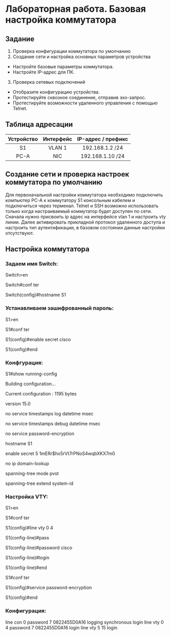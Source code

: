 # 	Лабораторная работа. Базовая настройка коммутатора 
##	Задание
1. Проверка конфигурации коммутатора по умолчанию
2. Создание сети и настройка основных параметров устройства
-	Настройте базовые параметры коммутатора.
-	Настройте IP-адрес для ПК.
3. Проверка сетевых подключений
-	Отобразите конфигурацию устройства.
-	Протестируйте сквозное соединение, отправив эхо-запрос.
-	Протестируйте возможности удаленного управления с помощью Telnet.

## 	Таблица адресации
| Устройство     | Интерфейс    | IP-адрес / префикс       | 
|:--------------:|:------------:|:------------------------:|
|        S1      |     VLAN 1   |     192.168.1.2 /24      |
|       PC-A     |      NIC     |     192.168.1.10 /24     |

## Создание сети и проверка настроек коммутатора по умолчанию
Для первоначальной настройки коммутатора необходимо подключить компьютер PC-A  к коммутатору S1 консольным кабелем и подключиться через терменал. Telnet и SSH возможно использовать только когда настраиваемый коммутатор будет доступен по сети. Сначала нужно присвоить ip адрес на интерфейсе vlan 1 и настроить vty линии. Далее активировать прикладной протокол удаленного доступа и настроить тип аутентификации, в базовом состоянии данные настройки отсутствуют.

## Настройка коммутатора

### Задаем имя Switch:
Switch>en

Switch#conf ter

Switch(config)#hostname S1

### Устанавливаем зашифрованный пароль:

S1>en

S1#conf ter

S1(config)#enable secret cisco

S1(config)#end

### Конфгурация:
S1#show running-config 

Building configuration...

Current configuration : 1195 bytes

version 15.0

no service timestamps log datetime msec

no service timestamps debug datetime msec

no service password-encryption

hostname S1

enable secret 5 $1$mERr$hx5rVt7rPNoS4wqbXKX7m0

no ip domain-lookup

spanning-tree mode pvst

spanning-tree extend system-id


### Настройка VTY:
S1>en

S1#conf ter

S1(config)#line vty 0 4

S1(config-line)#pass

S1(config-line)#password cisco

S1(config-line)#login

S1(config-line)#end

S1#conf ter

S1(config)#service password-encryption

S1(config)#end

### Конфигурация:
line con 0
 password 7 0822455D0A16
 logging synchronous
 login
line vty 0 4
 password 7 0822455D0A16
 login
line vty 5 15
 login
